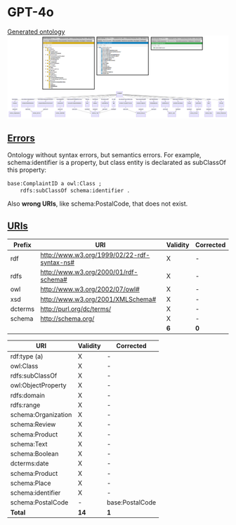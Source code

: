 # GPT-4o

[Generated ontology](./ontology.ttl)
<br>
![](./ontology.png)


## [Errors](./ontology_notes.txt)

Ontology without syntax errors, but semantics errors. For example, schema:identifier is a property, but class entity is declarated as subClassOf this property:
```
base:ComplaintID a owl:Class ;
    rdfs:subClassOf schema:identifier .
```

Also **wrong URIs**, like schema:PostalCode, that does not exist.


## [URIs](./ontology_URIs.xlsx)

| Prefix  | URI                                         | Validity | Corrected |
|---------|---------------------------------------------|----------|-----------|
| rdf     | http://www.w3.org/1999/02/22-rdf-syntax-ns# | X        | -         |
| rdfs    | http://www.w3.org/2000/01/rdf-schema#       | X        | -         |
| owl     | http://www.w3.org/2002/07/owl#              | X        | -         |
| xsd     |	http://www.w3.org/2001/XMLSchema#           | X        | -         |
| dcterms |	http://purl.org/dc/terms/                   | X        | -         |
| schema  |	http://schema.org/                          | X        | -         |
|         |                                             | **6**    | **0**     |


| URI                      | Validity | Corrected       |
|--------------------------|----------|-----------------|
| rdf:type (a)             | X        | -               |
| owl:Class                | X        | -               |
| rdfs:subClassOf          | X        | -               |
| owl:ObjectProperty       | X        | -               |
| rdfs:domain              | X        | -               |
| rdfs:range               | X        | -               |
| schema:Organization      | X        | -               |
| schema:Review            | X        | -               |
| schema:Product           | X        | -               |
| schema:Text              | X        | -               |
| schema:Boolean           | X        | -               |
| dcterms:date             | X        | -               |
| schema:Product           | X        | -               |
| schema:Place             | X        | -               |
| schema:identifier        | X        | -               |
| schema:PostalCode        | -        | base:PostalCode |
| **Total**                | **14**   | **1**           |
